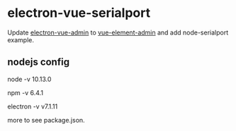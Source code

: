 # electron-vue-serialport

Update [electron-vue-admin](https://github.com/PanJiaChen/electron-vue-admin) to [vue-element-admin](https://github.com/PanJiaChen/vue-element-admin) and add node-serialport example.

## nodejs config

node -v 10.13.0

npm -v 6.4.1

electron -v v7.1.11

more to see package.json.
